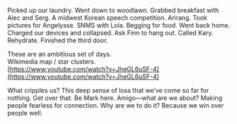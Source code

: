 Picked up our laundry. Went down to woodlawn. Grabbed breakfast with Alec and Serg. A midwest Korean speech competition. Arirang. Took pictures for Angelysse. SNMS with Lola. Begging for food. Went back home. Charged our devices and collapsed. Ask Finn to hang out. Called Kary. Rehydrate. Finished the third door. 

These are an ambitious set of days.  
Wikimedia map / star clusters.   
[https://www.youtube.com/watch?v=JheGL6uSF-4](https://www.youtube.com/watch?v=JheGL6uSF-4)

What cripples us? This deep sense of loss that we’ve come so far for nothing. Get over that. Be Mark here. Amigo—what are we about? Making people fearless for connection. Why are we to do it? Because we win over people well.
